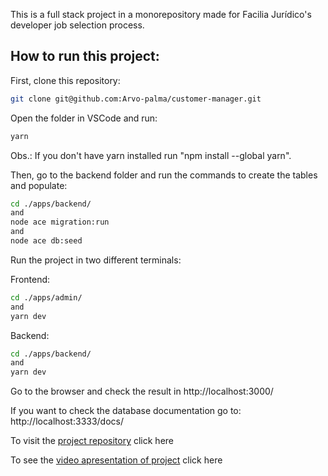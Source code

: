 This is a full stack project in a monorepository made for Facilia Jurídico's developer job selection process.

## How to run this project:

First, clone this repository:

```bash
git clone git@github.com:Arvo-palma/customer-manager.git
```

Open the folder in VSCode and run:

```bash
yarn
```

Obs.: If you don't have yarn installed run "npm install --global yarn".

Then, go to the backend folder and run the commands to create the tables and populate:

```bash
cd ./apps/backend/
and
node ace migration:run
and
node ace db:seed
```

Run the project in two different terminals:

Frontend:

```bash
cd ./apps/admin/
and
yarn dev
```

Backend:

```bash
cd ./apps/backend/
and
yarn dev
```

Go to the browser and check the result in http://localhost:3000/

If you want to check the database documentation go to: http://localhost:3333/docs/

To visit the [project repository](https://github.com/Arvo-palma/customer-manager) click here

To see the [video apresentation of project](https://www.loom.com/share/de7a67137593466db98f7a09d70ee6c9?sid=6456c772-58a3-42c2-96fa-5287f266e55b) click here
